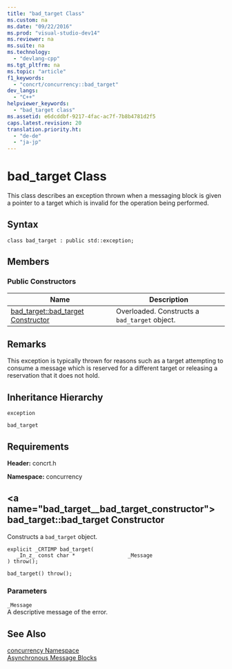 ```yaml
---
title: "bad_target Class"
ms.custom: na
ms.date: "09/22/2016"
ms.prod: "visual-studio-dev14"
ms.reviewer: na
ms.suite: na
ms.technology: 
  - "devlang-cpp"
ms.tgt_pltfrm: na
ms.topic: "article"
f1_keywords: 
  - "concrt/concurrency::bad_target"
dev_langs: 
  - "C++"
helpviewer_keywords: 
  - "bad_target class"
ms.assetid: e6dcddbf-9217-4fac-ac7f-7b8b4781d2f5
caps.latest.revision: 20
translation.priority.ht: 
  - "de-de"
  - "ja-jp"
---
```

# bad_target Class
This class describes an exception thrown when a messaging block is given a pointer to a target which is invalid for the operation being performed.  
  
## Syntax  
  
```  
class bad_target : public std::exception;  
```  
  
## Members  
  
### Public Constructors  
  
|Name|Description|  
|----------|-----------------|  
|[bad_target::bad_target Constructor](#bad_target__bad_target_constructor)|Overloaded. Constructs a                                         `bad_target` object.|  
  
## Remarks  
 This exception is typically thrown for reasons such as a target attempting to consume a message which is reserved for a different target or releasing a reservation that it does not hold.  
  
## Inheritance Hierarchy  
 `exception`  
  
 `bad_target`  
  
## Requirements  
 **Header:** concrt.h  
  
 **Namespace:** concurrency  
  
##  \<a name="bad_target__bad_target_constructor"></a>  bad_target::bad_target Constructor  
 Constructs a                 `bad_target` object.  
  
```  
explicit _CRTIMP bad_target(  
   _In_z_ const char *                 _Message  
) throw();  
  
bad_target() throw();  
```  
  
### Parameters  
 `_Message`  
 A descriptive message of the error.  
  
## See Also  
 [concurrency Namespace](../vs140/concurrency-namespace.md)   
 [Asynchronous Message Blocks](../vs140/asynchronous-message-blocks.md)